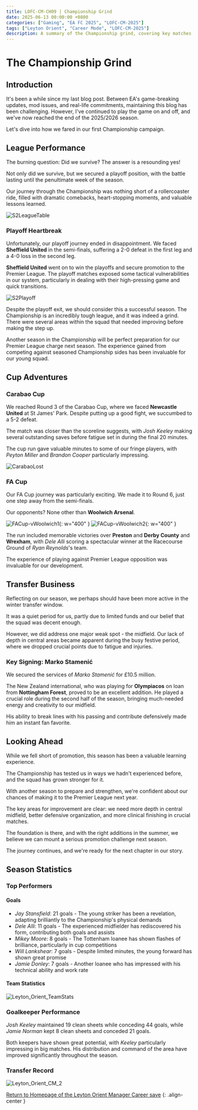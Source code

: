 ```yaml
---
title: LOFC-CM-CH09 | Championship Grind
date: 2025-06-13 00:00:00 +0800
categories: ["Gaming", "EA FC 2025", "LOFC-CM-2025"]
tags: ["Leyton Orient", "Career Mode", "LOFC-CM-2025"]
description: A summary of the Championship grind, covering key matches, player performances, and season outcomes for LOFC-CM-CH09.
---
```

# The Championship Grind

## Introduction

It's been a while since my last blog post. Between EA's game-breaking updates, mod issues, and real-life commitments, maintaining this blog has been challenging. However, I've continued to play the game on and off, and we've now reached the end of the 2025/2026 season.

Let's dive into how we fared in our first Championship campaign.

## League Performance

The burning question: Did we survive? The answer is a resounding yes!

Not only did we survive, but we secured a playoff position, with the battle lasting until the penultimate week of the season.

Our journey through the Championship was nothing short of a rollercoaster ride, filled with dramatic comebacks, heart-stopping moments, and valuable lessons learned.

![S2LeagueTable](/assets/img/LOFC-CM-CH09/S2LeagueTable.png)

### Playoff Heartbreak

Unfortunately, our playoff journey ended in disappointment. We faced **Sheffield United** in the semi-finals, suffering a 2-0 defeat in the first leg and a 4-0 loss in the second leg.

**Sheffield United** went on to win the playoffs and secure promotion to the Premier League. The playoff matches exposed some tactical vulnerabilities in our system, particularly in dealing with their high-pressing game and quick transitions.

![S2Playoff](/assets/img/LOFC-CM-CH09/S2Playoff.png)

Despite the playoff exit, we should consider this a successful season. The Championship is an incredibly tough league, and it was indeed a grind. There were several areas within the squad that needed improving before making the step up.

Another season in the Championship will be perfect preparation for our Premier League charge next season. The experience gained from competing against seasoned Championship sides has been invaluable for our young squad.

## Cup Adventures

### Carabao Cup

We reached Round 3 of the Carabao Cup, where we faced **Newcastle United** at St James' Park. Despite putting up a good fight, we succumbed to a 5-2 defeat.

The match was closer than the scoreline suggests, with *Josh Keeley* making several outstanding saves before fatigue set in during the final 20 minutes.

The cup run gave valuable minutes to some of our fringe players, with *Peyton Miller* and *Brandon Cooper* particularly impressing.

![CarabaoLost](/assets/img/LOFC-CM-CH09/CarabaoLost.png)

### FA Cup

Our FA Cup journey was particularly exciting. We made it to Round 6, just one step away from the semi-finals.

Our opponents? None other than **Woolwich Arsenal**.

![FACup-vWoolwich1](/assets/img/LOFC-CM-CH09/FACup-vWoolwich1.png){: w="400" } 
![FACup-vWoolwich2](/assets/img/LOFC-CM-CH09/FACup-vWoolwich2.png){: w="400" }

The run included memorable victories over **Preston** and **Derby County** and **Wrexham**, with *Dele Alli* scoring a spectacular winner at the Racecourse Ground of *Ryan Reynolds*'s team.

The experience of playing against Premier League opposition was invaluable for our development.

## Transfer Business

Reflecting on our season, we perhaps should have been more active in the winter transfer window.

It was a quiet period for us, partly due to limited funds and our belief that the squad was decent enough.

However, we did address one major weak spot - the midfield. Our lack of depth in central areas became apparent during the busy festive period, where we dropped crucial points due to fatigue and injuries.

### Key Signing: Marko Stamenić

We secured the services of *Marko Stamenić* for £10.5 million.

The New Zealand international, who was playing for **Olympiacos** on loan from **Nottingham Forest**, proved to be an excellent addition. He played a crucial role during the second half of the season, bringing much-needed energy and creativity to our midfield.

His ability to break lines with his passing and contribute defensively made him an instant fan favorite.

## Looking Ahead

While we fell short of promotion, this season has been a valuable learning experience.

The Championship has tested us in ways we hadn't experienced before, and the squad has grown stronger for it.

With another season to prepare and strengthen, we're confident about our chances of making it to the Premier League next year.

The key areas for improvement are clear: we need more depth in central midfield, better defensive organization, and more clinical finishing in crucial matches.

The foundation is there, and with the right additions in the summer, we believe we can mount a serious promotion challenge next season.

The journey continues, and we're ready for the next chapter in our story.

## Season Statistics

### Top Performers

#### Goals

- *Jay Stansfield*: 21 goals - The young striker has been a revelation, adapting brilliantly to the Championship's physical demands
- *Dele Alli*: 11 goals - The experienced midfielder has rediscovered his form, contributing both goals and assists
- *Mikey Moore*: 8 goals - The Tottenham loanee has shown flashes of brilliance, particularly in cup competitions
- *Will Lankshear*: 7 goals - Despite limited minutes, the young forward has shown great promise
- *Jamie Donley*: 7 goals - Another loanee who has impressed with his technical ability and work rate

#### Team Statistics

![Leyton_Orient_TeamStats](/assets/img/LOFC-CM-CH09/Leyton_Orient_CM_1.png)

### Goalkeeper Performance

*Josh Keeley* maintained 19 clean sheets while conceding 44 goals, while *Jamie Norman* kept 8 clean sheets and conceded 21 goals.

Both keepers have shown great potential, with *Keeley* particularly impressing in big matches. His distribution and command of the area have improved significantly throughout the season.

### Transfer Record

![Leyton_Orient_CM_2](/assets/img/LOFC-CM-CH09/Leyton_Orient_CM_2.png)

[Return to Homepage of the Leyton Orient Manager Career save](/posts/LOFC-CM-CH00/)
{: .align-center }
